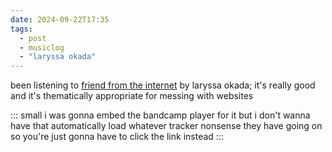 ```yaml
---
date: 2024-09-22T17:35
tags:
  - post
  - musiclog
  - "laryssa okada"
---
```


been listening to [friend from the internet](https://laryssaokada.bandcamp.com/album/friend-from-the-internet) by laryssa okada; it's really good and it's thematically appropriate for messing with websites

::: small
i was gonna embed the bandcamp player for it but i don't wanna have that automatically load whatever tracker nonsense they have going on so you're just gonna have to click the link instead
:::
